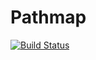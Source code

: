 Pathmap
========

[![Build Status](https://travis-ci.org/codecov/pathmap.svg?branch=master)](https://travis-ci.org/codecov/pathmap)
